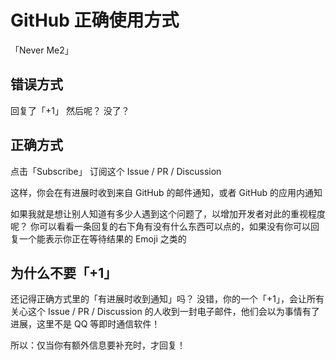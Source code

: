 # GitHub 正确使用方式

「Never Me2」

<style lang="sass">
    .n-image
        border-radius: 10px
</style>

## 错误方式

<NFlex>

<NImage
    src="/record/never-me2/0.png"
    width="300" alt="reply me2" lazy
/>

回复了「+1」
然后呢？
没了？

</NFlex>

## 正确方式

<NFlex>

<NImage
    src="/record/never-me2/1.png"
    width="300" alt="to subscribe" lazy
/>

点击「Subscribe」
订阅这个 Issue / PR / Discussion

</NFlex>

这样，你会在有进展时收到来自 GitHub 的邮件通知，或者 GitHub 的应用内通知

如果我就是想让别人知道有多少人遇到这个问题了，以增加开发者对此的重视程度呢？
你可以看看一条回复的右下角有没有什么东西可以点的，如果没有你可以回复一个能表示你正在等待结果的 Emoji 之类的

<NFlex>

<NImage
    src="/record/never-me2/2.png"
    width="300" alt="in discussion" lazy
/>

<NImage
    src="/record/never-me2/3.png"
    width="300" alt="all situation" lazy
/>

</NFlex>

## 为什么不要「+1」

还记得正确方式里的「有进展时收到通知」吗？
没错，你的一个「+1」，会让所有关心这个 Issue / PR / Discussion 的人收到一封电子邮件，他们会以为事情有了进展，这里不是 QQ 等即时通信软件！

所以：仅当你有额外信息要补充时，才回复！

